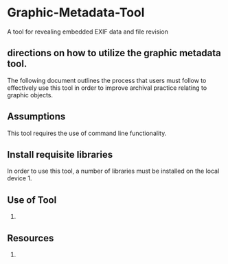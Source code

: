 # Graphic-Metadata-Tool
A tool for revealing embedded EXIF data and file revision

## directions on how to utilize the graphic metadata tool.

The following document outlines the process that users must follow to effectively use this tool in order to improve archival practice relating to graphic objects. 

## Assumptions
This tool requires the use of command line functionality.


## Install requisite libraries
In order to use this tool, a number of libraries must be installed on the local device
1. 

## Use of Tool
1. 


## Resources
1. 

